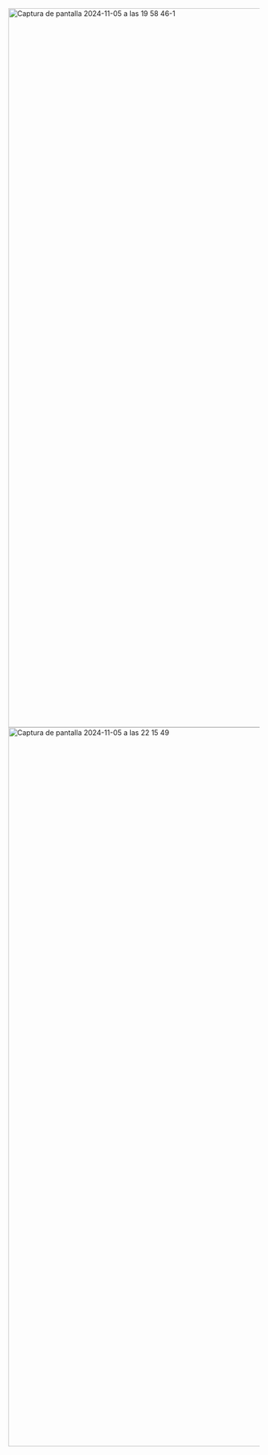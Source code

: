 <img width="1440" alt="Captura de pantalla 2024-11-05 a las 19 58 46-1" src="https://github.com/user-attachments/assets/74bbd88e-77b7-4021-a46e-ed21f2f4a53d">
<img width="1440" alt="Captura de pantalla 2024-11-05 a las 22 15 49" src="https://github.com/user-attachments/assets/3421f741-622b-4655-ad75-217242994c91">
